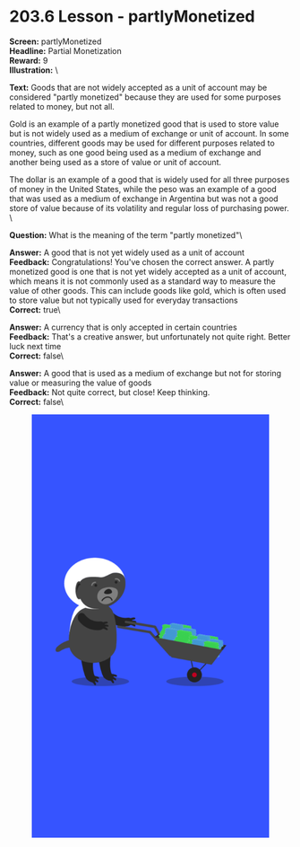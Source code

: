 # 203.6 Lesson - partlyMonetized

**Screen:** partlyMonetized\
**Headline:** Partial Monetization\
**Reward:** 9\
**Illustration:** \

**Text:** Goods that are not widely accepted as a unit of account may be considered &quot;partly monetized&quot; because they are used for some purposes related to money, but not all.

Gold is an example of a partly monetized good that is used to store value but is not widely used as a medium of exchange or unit of account. In some countries, different goods may be used for different purposes related to money, such as one good being used as a medium of exchange and another being used as a store of value or unit of account.

The dollar is an example of a good that is widely used for all three purposes of money in the United States, while the peso was an example of a good that was used as a medium of exchange in Argentina but was not a good store of value because of its volatility and regular loss of purchasing power.
\

**Question:** What is the meaning of the term &quot;partly monetized&quot;\

**Answer:** A good that is not yet widely used as a unit of account\
**Feedback:** Congratulations! You&#x27;ve chosen the correct answer. A partly monetized good is one that is not yet widely accepted as a unit of account, which means it is not commonly used as a standard way to measure the value of other goods. This can include goods like gold, which is often used to store value but not typically used for everyday transactions\
**Correct:** true\

**Answer:** A currency that is only accepted in certain countries\
**Feedback:** That&#x27;s a creative answer, but unfortunately not quite right. Better luck next time\
**Correct:** false\

**Answer:** A good that is used as a medium of exchange but not for storing value or measuring the value of goods\
**Feedback:** Not quite correct, but close! Keep thinking.\
**Correct:** false\


<figure><img src="../.gitbook/assets/203-06.png" alt=""><figcaption></figcaption></figure>


